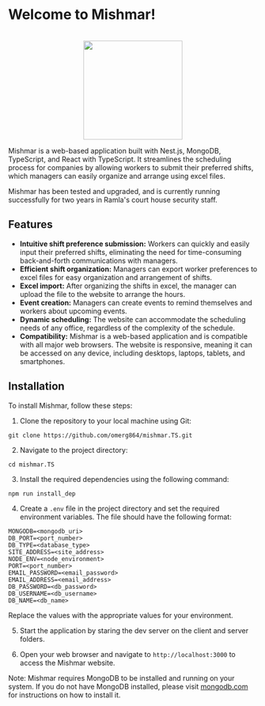 # Welcome to Mishmar!

<p align="center">
    <br>
    <img src="./client/public/favicon.ico" width="200"/>
    <br>
<p>

Mishmar is a web-based application built with Nest.js, MongoDB, TypeScript, and React with TypeScript. It streamlines the scheduling process for companies by allowing workers to submit their preferred shifts, which managers can easily organize and arrange using excel files.

Mishmar has been tested and upgraded, and is currently running successfully for two years in Ramla's court house security staff.

## Features

-   **Intuitive shift preference submission:** Workers can quickly and easily input their preferred shifts, eliminating the need for time-consuming back-and-forth communications with managers.
-   **Efficient shift organization:** Managers can export worker preferences to excel files for easy organization and arrangement of shifts.
-   **Excel import:** After organizing the shifts in excel, the manager can upload the file to the website to arrange the hours.
-   **Event creation:** Managers can create events to remind themselves and workers about upcoming events.
-   **Dynamic scheduling:** The website can accommodate the scheduling needs of any office, regardless of the complexity of the schedule.
-   **Compatibility:** Mishmar is a web-based application and is compatible with all major web browsers. The website is responsive, meaning it can be accessed on any device, including desktops, laptops, tablets, and smartphones.

## Installation

To install Mishmar, follow these steps:

1. Clone the repository to your local machine using Git:

```
git clone https://github.com/omerg864/mishmar.TS.git
```

2. Navigate to the project directory:

```
cd mishmar.TS
```

3. Install the required dependencies using the following command:

```
npm run install_dep
```

4. Create a `.env` file in the project directory and set the required environment variables. The file should have the following format:

```
MONGODB=<mongodb_uri>
DB_PORT=<port_number>
DB_TYPE=<database_type>
SITE_ADDRESS=<site_address>
NODE_ENV=<node_environment>
PORT=<port_number>
EMAIL_PASSWORD=<email_password>
EMAIL_ADDRESS=<email_address>
DB_PASSWORD=<db_password>
DB_USERNAME=<db_username>
DB_NAME=<db_name>
```

Replace the values with the appropriate values for your environment.

5. Start the application by staring the dev server on the client and server folders.

6. Open your web browser and navigate to `http://localhost:3000` to access the Mishmar website.

Note: Mishmar requires MongoDB to be installed and running on your system. If you do not have MongoDB installed, please visit [mongodb.com](https://www.mongodb.com/) for instructions on how to install it.
